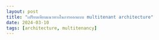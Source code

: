 ```yaml
---
layout: post
title: "เปรียบเทียบแนวทางในการออกแบบ multitenant architecture"
date: 2024-03-10
tags: [architecture, multitenancy]
---
```

